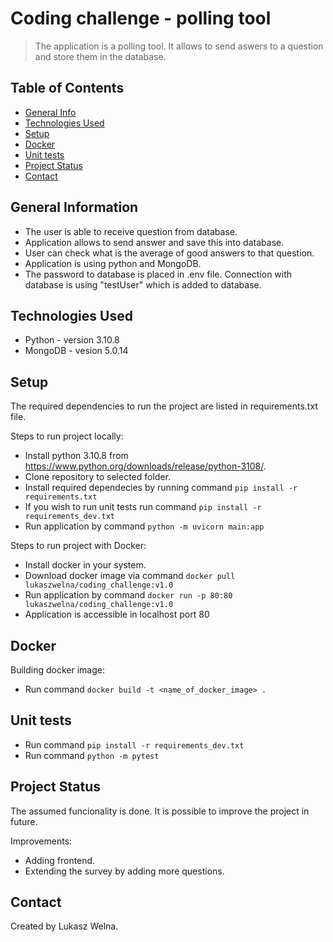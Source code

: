 # Coding challenge - polling tool
> The application is a polling tool. It allows to send aswers to a question and store them in the database. 

## Table of Contents
* [General Info](#general-information)
* [Technologies Used](#technologies-used)
* [Setup](#setup)
* [Docker](#docker)
* [Unit tests](#unit-tests)
* [Project Status](#project-status)
* [Contact](#contact)

## General Information
- The user is able to receive question from database.
- Application allows to send answer and save this into database.
- User can check what is the average of good answers to that question.
- Application is using python and MongoDB.
- The password to database is placed in .env file. Connection with database is using "testUser" which is added to database. 

## Technologies Used
- Python - version 3.10.8
- MongoDB - vesion 5.0.14

## Setup
The required dependencies to run the project are listed in requirements.txt file.

Steps to run project locally:
- Install python 3.10.8 from https://www.python.org/downloads/release/python-3108/.
- Clone repository to selected folder.
- Install required dependecies by running command `pip install -r requirements.txt`
- If you wish to run unit tests run command `pip install -r requirements_dev.txt`
- Run application by command `python -m uvicorn main:app`

Steps to run project with Docker:
- Install docker in your system.
- Download docker image via command `docker pull lukaszwelna/coding_challenge:v1.0`
- Run application by command `docker run -p 80:80 lukaszwelna/coding_challenge:v1.0`
- Application is accessible in localhost port 80

## Docker
Building docker image:
- Run command `docker build -t <name_of_docker_image> .`

## Unit tests
- Run command `pip install -r requirements_dev.txt`
- Run command `python -m pytest`

## Project Status
The assumed funcionality is done. 
It is possible to improve the project in future. 

Improvements:
- Adding frontend.
- Extending the survey by adding more questions. 

## Contact
Created by Lukasz Welna. 
